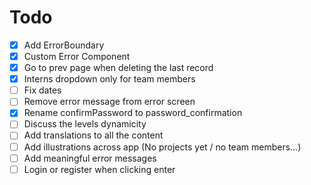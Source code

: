 # Todo

- [x] Add ErrorBoundary
- [x] Custom Error Component
- [x] Go to prev page when deleting the last record
- [x] Interns dropdown only for team members
- [ ] Fix dates
- [ ] Remove error message from error screen
- [x] Rename confirmPassword to password_confirmation
- [ ] Discuss the levels dynamicity
- [ ] Add translations to all the content
- [ ] Add illustrations across app (No projects yet / no team members...)
- [ ] Add meaningful error messages
- [ ] Login or register when clicking enter
